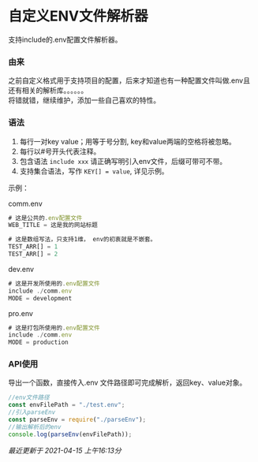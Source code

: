 # 自定义ENV文件解析器

支持include的.env配置文件解析器。   

### 由来
之前自定义格式用于支持项目的配置，后来才知道也有一种配置文件叫做.env且还有相关的解析库。。。。。。    
将错就错，继续维护，添加一些自己喜欢的特性。   

### 语法
1. 每行一对key value；用等于号分割, key和value两端的空格将被忽略。   
2. 每行以#号开头代表注释。   
3. 包含语法 ```include xxx``` 请正确写明引入env文件，后缀可带可不带。   
4. 支持集合语法，写作 ```KEY[] = value```, 详见示例。   

示例：

comm.env
```js
# 这是公共的.env配置文件
WEB_TITLE = 这是我的网站标题

# 这是数组写法，只支持1维， env的初衷就是不嵌套。
TEST_ARR[] = 1
TEST_ARR[] = 2
```
dev.env
```js
# 这是开发所使用的.env配置文件
include ./comm.env
MODE = development
```
pro.env
```js
# 这是打包所使用的.env配置文件
include ./comm.env
MODE = production
```

### API使用
导出一个函数，直接传入.env 文件路径即可完成解析，返回key、value对象。
```js
//env文件路径
const envFilePath = "./test.env";
//引入parseEnv
const parseEnv = require("./parseEnv");
//输出解析后的env
console.log(parseEnv(envFilePath));
```

*最近更新于 2021-04-15 上午16:13分*